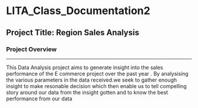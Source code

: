# LITA_Class_Documentation2

## Project Title: Region Sales Analysis

### Project Overview
_ _ _
This Data Analysis project aims to generate insight into the sales performance of the E commerce project over the past year . By analysising the various parameters in the data received.we seek to gather enough insight to make resonable decision which then enable us to tell compelling story around our data from the insight gotten and to know the best performance from our data 

